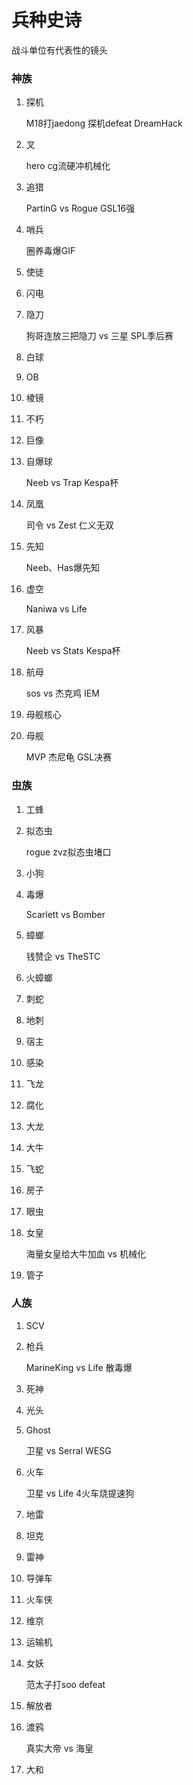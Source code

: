# 兵种史诗

战斗单位有代表性的镜头

### 神族

1. 探机

   M18打jaedong  探机defeat DreamHack

2. 叉

   hero cg流硬冲机械化

3. 追猎

   PartinG vs Rogue GSL16强

4. 哨兵

   圈养毒爆GIF

5. 使徒

6. 闪电

7. 隐刀

   狗哥连放三把隐刀 vs 三星  SPL季后赛

8. 白球

9. OB

10. 棱镜

11. 不朽

12. 巨像

13. 自爆球

    Neeb vs Trap Kespa杯

14. 凤凰

    司令 vs Zest 仁义无双

15. 先知 

    Neeb、Has爆先知

16. 虚空

    Naniwa vs Life 

17. 风暴

    Neeb vs Stats   Kespa杯

18. 航母

    sos vs 杰克鸡  IEM

19. 母舰核心

    

20. 母舰

    MVP 杰尼龟   GSL决赛



### 虫族

1. 工蜂

2. 拟态虫

   rogue zvz拟态虫堵口

3. 小狗

4. 毒爆

   Scarlett vs Bomber

5. 蟑螂

   钱赞企 vs TheSTC

6. 火蟑螂

7. 刺蛇

8. 地刺

9. 宿主

10. 感染

11. 飞龙

12. 腐化

13. 大龙

14. 大牛

15. 飞蛇

16. 房子

17. 眼虫

18. 女皇

    海量女皇给大牛加血 vs 机械化

19. 管子

### 人族

1. SCV

2. 枪兵

   MarineKing vs Life 散毒爆

3. 死神

4. 光头

5. Ghost

   卫星 vs Serral  WESG

6. 火车

   卫星 vs Life 4火车烧提速狗

7. 地雷

8. 坦克

9. 雷神

10. 导弹车

11. 火车侠

12. 维京

13. 运输机

14. 女妖

    范太子打soo defeat

15. 解放者

16. 渡鸦

    真实大帝 vs 海皇

17. 大和